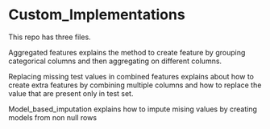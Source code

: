 # Custom_Implementations
This repo has three files.

Aggregated features explains the method to create feature by grouping categorical columns and then aggregating on different columns.

Replacing missing test values in combined features explains about how to create extra features by combining multiple columns and how to replace the value that are present only in test set.

Model_based_imputation explains how to impute mising values by creating models from non null rows
